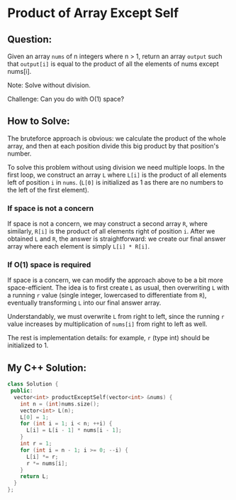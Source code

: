 # Product of Array Except Self

## Question:

Given an array `nums` of n integers where n > 1, return an array
`output` such that `output[i]` is equal to the product of all the
elements of nums except nums[i].

Note: Solve without division.

Challenge: Can you do with O(1) space?

## How to Solve:

The bruteforce approach is obvious: we calculate the product of the
whole array, and then at each position divide this big product by that
position's number.

To solve this problem without using division we need multiple
loops. In the first loop, we construct an array `L` where `L[i]` is
the product of all elements left of position `i` in `nums`. (`L[0]` is
initialized as 1 as there are no numbers to the left of the first
element).

### If space is not a concern

If space is not a concern, we may construct a second array `R`, where
similarly, `R[i]` is the product of all elements right of position
`i`. After we obtained `L` and `R`, the answer is straightforward: we
create our final answer array where each element is simply `L[i] *
R[i]`.


### If O(1) space is required

If space is a concern, we can modify the approach above to be a bit
more space-efficient. The idea is to first create `L` as usual, then
overwriting `L` with a running `r` value (single integer, lowercased
to differentiate from `R`), eventually transforming `L` into our final
answer array.

Understandably, we must overwrite `L` from right to left, since the
running `r` value increases by multiplication of `nums[i]` from right
to left as well.

The rest is implementation details: for example, `r` (type int) should
be initialized to 1.

## My C++ Solution:

```cpp
class Solution {
 public:
  vector<int> productExceptSelf(vector<int> &nums) {
    int n = (int)nums.size();
    vector<int> L(n);
    L[0] = 1;
    for (int i = 1; i < n; ++i) {
      L[i] = L[i - 1] * nums[i - 1];
    }
    int r = 1;
    for (int i = n - 1; i >= 0; --i) {
      L[i] *= r;
      r *= nums[i];
    }
    return L;
  }
};
```